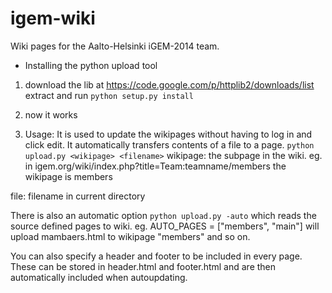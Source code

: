 igem-wiki
=========

Wiki pages for the Aalto-Helsinki iGEM-2014 team.

* Installing the python upload tool
1. download the lib at
https://code.google.com/p/httplib2/downloads/list
extract and run `python setup.py install`

2. now it works

3. Usage:
It is used to update the wikipages without having to log in and click edit.
It automatically transfers contents of a file to a page.
`python upload.py <wikipage> <filename>`
wikipage:	the subpage in the wiki.
			eg. in igem.org/wiki/index.php?title=Team:teamname/members
			the wikipage is members
			
file:		filename in current directory

There is also an automatic option `python upload.py -auto`
which reads the source defined pages to wiki.
eg.
AUTO_PAGES = ["members", "main"]
will upload mambaers.html to wikipage "members" and so on.

You can also specify a header and footer to be included in every page.
These can be stored in header.html and footer.html and are then automatically included when autoupdating.
